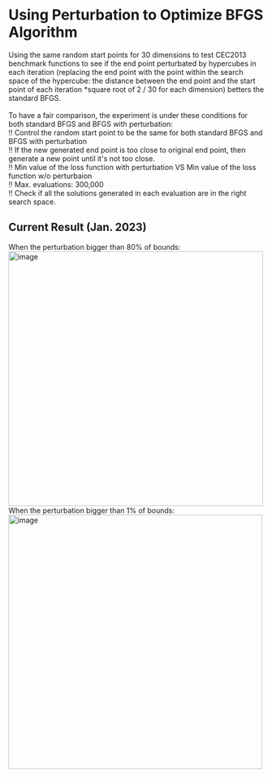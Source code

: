 # Using Perturbation to Optimize BFGS Algorithm

Using the same random start points for 30 dimensions to test CEC2013 benchmark functions to see if the end point perturbated by hypercubes in each iteration (replacing the end point with the point within the search space of the hypercube: the distance between the end point and the start point of each iteration *square root of 2 / 30 for each dimension) betters the standard BFGS.  <br /> 
 <br /> 
To have a fair comparison, the experiment is under these conditions for both standard BFGS and BFGS with perturbation: <br/> 
‼️ Control the random start point to be the same for both standard BFGS and BFGS with perturbation <br/>
‼️ If the new generated end point is too close to original end point, then generate a new point until it's not too close. <br /> 
‼️ Min value of the loss function with perturbation VS Min value of the loss function w/o perturbaion <br /> 
‼️ Max. evaluations: 300,000  <br /> 
‼️ Check if all the solutions generated in each evaluation are in the right search space.

## Current Result (Jan. 2023)
When the perturbation bigger than 80% of bounds: 
 <img width="501" alt="image" src="https://user-images.githubusercontent.com/90204593/217322975-4630e6f4-103f-4fa1-b07a-80fa4a0b2dc7.png">
 <br/>When the perturbation bigger than 1% of bounds: 
 <img width="500" alt="image" src="https://user-images.githubusercontent.com/90204593/217323135-cfc66eac-8cee-47c1-8974-387f7d8fd85c.png">
